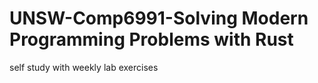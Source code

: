 # UNSW-Comp6991-Solving Modern Programming Problems with Rust
 self study with weekly lab exercises
